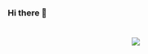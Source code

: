 ### Hi there 👋
<h1 align="center"> <a href="https://sunguoqi.com/"> <img src="https://readme-typing-svg.herokuapp.com/?lines=system.out.println(%22Hello%2C%20World!%22);&center=true&size=27"> </a> </h1>

<!--
**liulep/liulep** is a ✨ _special_ ✨ repository because its `README.md` (this file) appears on your GitHub profile.

Here are some ideas to get you started:

- 🔭 I’m currently working on ...
- 🌱 I’m currently learning ...
- 👯 I’m looking to collaborate on ...
- 🤔 I’m looking for help with ...
- 💬 Ask me about ...
- 📫 How to reach me: ...
- 😄 Pronouns: ...
- ⚡ Fun fact: ...
-->

